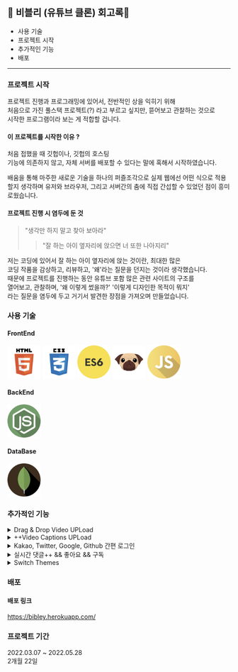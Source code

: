 ## 👀 비블리 (유튜브 클론) 회고록💭

- 사용 기술
- 프로젝트 시작
- 추가적인 기능
- 배포

---

### 프로젝트 시작

프로젝트 진행과 프로그래밍에 있어서, 전반적인 상을 익히기 위해  
처음으로 가진 풀스택 프로젝트(?) 라고 부르고 싶지만, 뜯어보고 관찰하는 것으로 <br>
시작한 프로그램이라 보는 게 적합할 겁니다.

#### 이 프로젝트를 시작한 이유 ?

처음 접했을 때 깃헙이나, 깃헙의 호스팅
<br>
기능에 의존하지 않고, 자체 서버를 배포할 수 있다는 말에 혹해서 시작하였습니다.

배움을 통해 마주한 새로운 기술을 하나의 퍼즐조각으로
실제 웹에선 어떤 식으로 적용할지 생각하며
유저와 브라우저, 그리고 서버간의 춤에 직접
간섭할 수 있었던 점이 흥미로웠습니다.

#### 프로젝트 진행 시 염두에 둔 것

> "생각만 하지 말고 찾아 보아라"
>
> > "잘 하는 아이 옆자리에 앉으면 너 또한 나아지리"

저는 코딩에 있어서 잘 하는 아이 옆자리에 앉는 것이란, 최대한 많은
<br>
코딩 작품을 감상하고, 리뷰하고, '왜'라는 질문을 던지는 것이라 생각했습니다.
<br>
때문에 프로젝트를 진행하는 동안 유튜브 포함 많은 관련 사이트의 구조를
<br>
열어보고, 관찰하며, '왜 이렇게 썼을까?' '이렇게 디자인한 목적이 뭐지'
<br>
라는 질문을 염두에 두고 거기서 발견한 장점을 가져오며 만들었습니다.

### 사용 기술

#### FrontEnd

<p>
<img src="./read_src/tech_icon/html5.png" width="75" height="75"/>
<img src="./read_src/tech_icon/css3.png" width="75" height="75"/>
<img src="./read_src/tech_icon/es6.png" width="75" height="75"/>
<img src="./read_src/tech_icon/pug.png" width="75" height="75"/>
<img src="./read_src/tech_icon/js.png" width="75" height="75"/>
</p>

#### BackEnd

<img src="./read_src/tech_icon/nodejs.png" width="75" height="75"/>

#### DataBase

<img src="./read_src/tech_icon/mongodb.png" width="75" height="75"/>

### 추가적인 기능

<details>
<summary>Drag & Drop Video UPLoad</summary>

#### Drag & Drop Video UPLoad

리액트 수업으로 넘아가기 전, 바닐라 JS로 가능한 한 모든 인터렉티브한 부분을 구현해 보고, 기반을 다지기 위해 만들어본 추가적인 기능입니다.

<!--코드 이미지-->
<details>
<summary>소스 코드 보기</summary>

##### ./src/client/js/dropUploadVideo.js

```
//when drop it
videoDragArea.addEventListener("dragover", (event) => {
    event.preventDefault();
    videoDragText.textContent = "Release to upload";
    videoDragArea.classList.add("active");
});

videoDragArea.addEventListener("dragleave", (event) => {
    videoDragText.textContent = "Drag & Drop";
    videoDragArea.classList.remove("active");
});

videoDragArea.addEventListener("drop", (event) => {
    event.preventDefault();

    videoDragText.textContent = "Calling video data. Please wait...";
    videoFile = event.dataTransfer.files[0];
    videoInputElement.files = event.dataTransfer.files;
    console.log(videoInputElement.files);
    videoInputElement.setAttribute("value", `${videoFile}`);
    displayVideoFile();
});

const displayVideoFile = () => {
    let fileType = videoFile.type;
    let validExtensions = ['video/mp4', 'video/mov', 'video/avi', 'video/mkv'];
    if(validExtensions.includes(fileType)) {
        let fileReader = new FileReader();
        fileReader.onload = () => {
            let fileURL = fileReader.result;
            let videoTag = `<video src="${fileURL}" autoplay controls>`;
            videoDragArea.innerHTML = videoTag;
        };
        fileReader.readAsDataURL(videoFile);
    } else {
        alert("Wrong file type. It supports .mp4 .mov .avi files.");
        videoDragArea.classList.remove("active");
    }
}
```

</details>

#### Before, 구현 중 마주한 문제 ?

파일 리더를 통해 원하는 html element 안에 fileURL이 들어간 비디오 태그를 집어넣어 drop된 비디오를 보여주는 방식으로 구현해 보았습니다.
<br>
비디오를 원하는 구역에 불러왔을 지라도, 원래 비디오 데이터를 받을 수 있는 요소는 form에 있는 input이었기 때문에, 파일 드롭 후 제출 버튼 클릭 시, 데이터 베이스에 올라가지 않는 경우가 발생했습니다.

#### After, 이 문제를 고친 방법은 ?

비디오 파일을 읽어올 때, input element와 JS event dataTrasfer의 files 속성을 이용해, 파일 로딩 시 input 값을 부여하는 것으로, 이 문제가 발생하지 않도록 수정하였습니다.

<details>
<summary>적용 사진 보기</summary>

<img src="./read_src/screen_shot/videoDrop_sreen.gif" width="600"/>

</details>

</details>
<details>
<summary>++Video Captions UPLoad</summary>

#### Video Captions UPLoad

비디오를 업로드 하기 위한 사이트 인지라, 자막 업로드 기능이 없을 시, 비디오 시청이 매우 불편할 것 같아 만들어본 기능입니다.

<details>
<summary>소스 코드 보기</summary>

#### ./src/controllers/videoController.js

```
const { _id } = req.session.user;
    const { video, thumb, captions } = req.files;
    const { title, description, hashtags } = req.body;
    const isHeroku = process.env.NODE_ENV === "production";
    try{
        const newVideo = await Video.create({
            title,
            description,
            createdAt: new Date(Date.now()).toLocaleDateString(),
            hashtags: Video.formatHashtags(hashtags),
            fileUrl: isHeroku ? video[0].location : video[0].path,
            thumbUrl: isHeroku ? Video.changePathFormula(thumb[0].location) : Video.changePathFormula(thumb[0].path),
            captionsUrl: captions ? (isHeroku ? captions[0].location : captions[0].path ) : "",
            owner: _id,
        });
```

</details>

#### Before, 구현 중 발견한 문제점 ?

자막 url을 저장할 때, rep.files.captions 가 null 인 경우, 자막 업로드에 실패하는 에러를 발견했습니다.

#### After, 이 문제를 해결한 방법은 ?

업로드 전, 선택된 자막 파일이 있는 지 묻는 if문을 통해, 선택된 파일이 있을 시 파일 경로를 저장하고, 없을 시 공백으로 두어 해결하였습니다.

</details>
<details>
<summary>Kakao, Twitter, Google, Github 간편 로그인</summary>

#### Kakao, Twitter, Google, Github 소셜 간편 로그인

- 아직 작성 중... 💨

</details>
<details>
<summary>실시간 댓글++ && 좋아요 && 구독</summary>

#### 실시간 댓글++ && 좋아요 && 구독

- 아직 작성 중... 💨

</details>
<details>
<summary>Switch Themes</summary>

#### Switch Themes

- 아직 작성 중... 💨

</details>

### 배포

#### 배포 링크

<a href="https://bibley.herokuapp.com/">https://bibley.herokuapp.com/</a>

### 프로젝트 기간

2022.03.07 ~ 2022.05.28
<br>
2개월 22일
